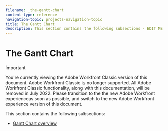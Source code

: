 ```yaml
---
filename: _the-gantt-chart
content-type: reference
navigation-topic: projects-navigation-topic
title: The Gantt Chart
description: This section contains the following subsections - EDIT ME.
---
```


# The Gantt Chart

>[!IMPORTANT]
>
>You're currently viewing the Adobe Workfront Classic version of this document. Adobe Workfront Classic is no longer supported. All Adobe Workfront Classic functionality, along with this documentation, will be removed in July 2022. Please transition to the the new Adobe Workfront experienceas soon as possible, and switch to the new Adobe Workfront experience version of this document.

This section contains the following subsections:

* [Gantt Chart overview](../../manage-work/gantt-chart/use-the-gantt-chart/gantt-chart-overview.md)

  <!--
  <li data-mc-conditions="QuicksilverOrClassic.Classic,QuicksilverOrClassic.Draft mode"><a href="../../manage-work/gantt-chart/using-the-legacy-gantt-chart/use-legacy-gantt.md" class="MCXref xref" xrefformat="{para}">Use the Legacy Gantt Chart </a> </li>
  -->

  <!--
  <li data-mc-conditions="QuicksilverOrClassic.Classic,QuicksilverOrClassic.Draft mode"><a href="../../manage-work/gantt-chart/tips-tricks-and-troubleshooting/tips-tricks-troubleshooting-gantt.md" class="MCXref xref" xrefformat="{para}">Tips, tricks, and troubleshooting for the Gantt Chart</a> </li>
  -->

<!--
<p data-mc-conditions="QuicksilverOrClassic.Classic,QuicksilverOrClassic.Draft mode">(NOTE:&nbsp;last 2 articles are drafted)</p>
-->

&nbsp;
